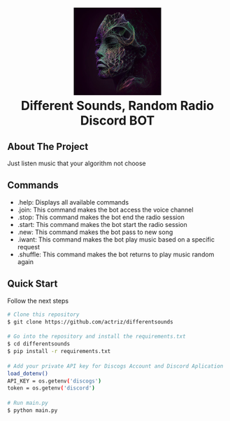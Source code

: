 
<h1 align="center">
  <br>
  <img src="./stuff/img.png" width="200">
  <br>
  Different Sounds, Random Radio Discord BOT
  <br>
</h1>

## About The Project

Just listen music that your algorithm not choose

## Commands

- .help: Displays all available commands
- .join: This command makes the bot access the voice channel
- .stop: This command makes the bot end the radio session
- .start: This command makes the bot start the radio session
- .new: This command makes the bot pass to new song
- .iwant: This command makes the bot play music based on a specific request
- .shuffle: This command makes the bot returns to play music random again 

## Quick Start

Follow the next steps

```bash
# Clone this repository
$ git clone https://github.com/actriz/differentsounds

# Go into the repository and install the requirements.txt
$ cd differentsounds
$ pip install -r requirements.txt

# Add your private API key for Discogs Account and Discord Aplication
load_dotenv()
API_KEY = os.getenv('discogs')
token = os.getenv('discord')

# Run main.py
$ python main.py
```